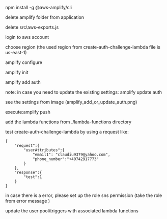 
npm install -g @aws-amplify/cli

delete amplify folder from application

delete src\aws-exports.js

login to aws account

choose region (the used region from create-auth-challenge-lambda file is us-east-1)

amplify configure

amplify init

amplify add auth

note: in case you need to update the existing settings: amplify update auth 

see the settings from image (amplify_add_or_update_auth.png)

execute:amplify push



add the lambda functions from ./lambda-functions directory

test create-auth-challenge-lambda by using a request like:

```
{
    "request":{
        "userAttributes":{
            "email1": "claudiu9379@yahoo.com",
            "phone_number":"+40742917773"
        }
    },
    "response":{
        "test":1
    }
}
```

in case there is a error, please set up the role sns permission (take the role from error message )

update the user pool\triggers with associated lambda functions


